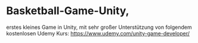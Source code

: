 # Basketball-Game-Unity, 
erstes kleines Game in Unity, 
mit sehr großer Unterstützung von folgendem kostenlosen Udemy Kurs: 
https://www.udemy.com/unity-game-developer/
